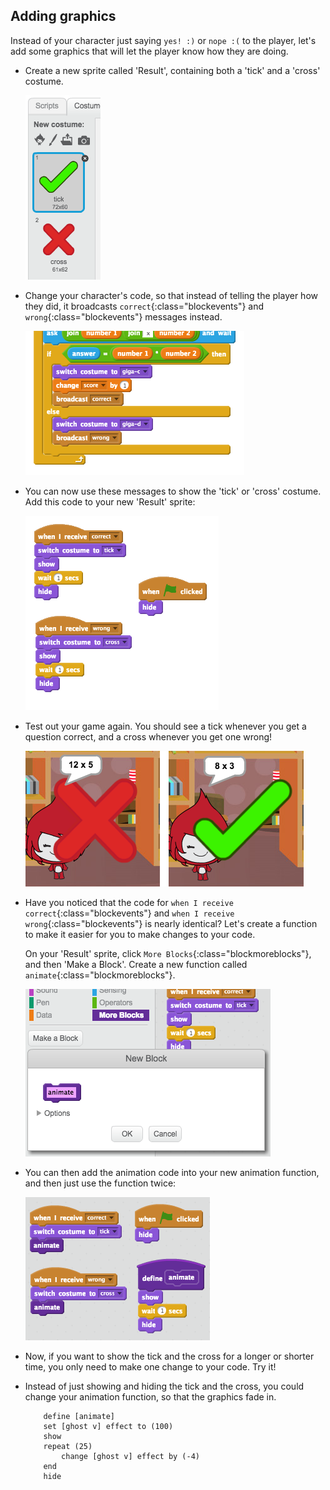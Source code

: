## Adding graphics

Instead of your character just saying `yes! :)` or `nope :(` to the player, let's add some graphics that will let the player know how they are doing.

+ Create a new sprite called 'Result', containing both a 'tick' and a 'cross' costume.

	![screenshot](images/brain-result.png)

+ Change your character's code, so that instead of telling the player how they did, it broadcasts `correct`{:class="blockevents"} and `wrong`{:class="blockevents"} messages instead.

	![screenshot](images/brain-broadcast-answer.png)

+ You can now use these messages to show the 'tick' or 'cross' costume. Add this code to your new 'Result' sprite:

	![screenshot](images/brain-show-answer.png)

+ Test out your game again. You should see a tick whenever you get a question correct, and a cross whenever you get one wrong!

	![screenshot](images/brain-test-answer.png)

+ Have you noticed that the code for `when I receive correct`{:class="blockevents"} and `when I receive wrong`{:class="blockevents"} is nearly identical? Let's create a function to make it easier for you to make changes to your code.

	On your 'Result' sprite, click `More Blocks`{:class="blockmoreblocks"}, and then 'Make a Block'. Create a new function called `animate`{:class="blockmoreblocks"}.

	![screenshot](images/brain-animate-function.png)

+ You can then add the animation code into your new animation function, and then just use the function twice:

	![screenshot](images/brain-use-function.png)

+ Now, if you want to show the tick and the cross for a longer or shorter time, you only need to make one change to your code. Try it!

+ Instead of just showing and hiding the tick and the cross, you could change your animation function, so that the graphics fade in.

	```blocks
		define [animate]
		set [ghost v] effect to (100)
		show
		repeat (25)
			change [ghost v] effect by (-4)
		end
		hide
	```



